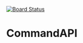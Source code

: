[![Board Status](https://dev.azure.com/szymonos/9c5ef2ed-81c3-49d9-802a-f425cded87ab/52b1edfc-d00f-4eef-9494-4ea65c4697d8/_apis/work/boardbadge/e65b3acb-00f1-48ee-9fb4-48cb18709b14)](https://dev.azure.com/szymonos/9c5ef2ed-81c3-49d9-802a-f425cded87ab/_boards/board/t/52b1edfc-d00f-4eef-9494-4ea65c4697d8/Microsoft.RequirementCategory)
# CommandAPI
